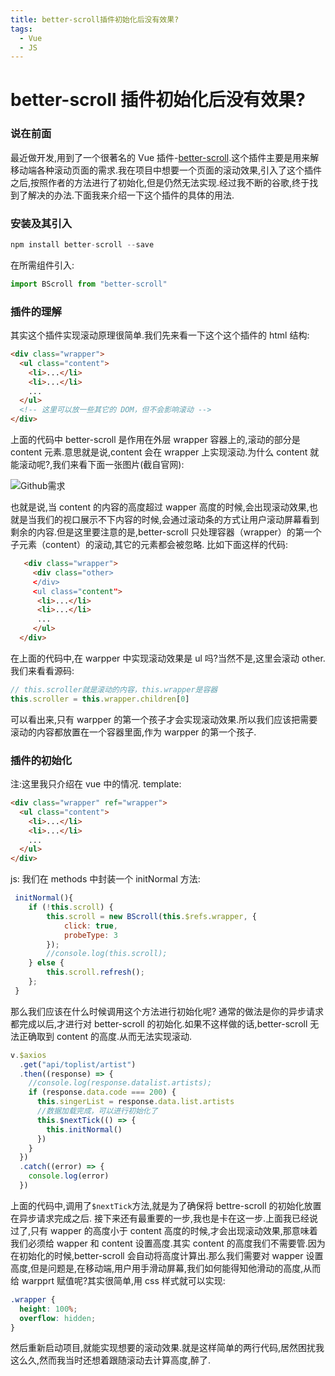 ```yaml
---
title: better-scroll插件初始化后没有效果?
tags:
  - Vue
  - JS
---
```


# better-scroll 插件初始化后没有效果?

### 说在前面

最近做开发,用到了一个很著名的 Vue 插件-[better-scroll](https://ustbhuangyi.github.io/better-scroll/#/).这个插件主要是用来解移动端各种滚动页面的需求.我在项目中想要一个页面的滚动效果,引入了这个插件之后,按照作者的方法进行了初始化,但是仍然无法实现.经过我不断的谷歌,终于找到了解决的办法.下面我来介绍一下这个插件的具体的用法.

   <!-- more -->

### 安装及其引入

```js
npm install better-scroll --save
```

在所需组件引入:

```js
import BScroll from "better-scroll"
```

### 插件的理解

其实这个插件实现滚动原理很简单.我们先来看一下这个这个插件的 html 结构:

```html
<div class="wrapper">
  <ul class="content">
    <li>...</li>
    <li>...</li>
    ...
  </ul>
  <!-- 这里可以放一些其它的 DOM，但不会影响滚动 -->
</div>
```

上面的代码中 better-scroll 是作用在外层 wrapper 容器上的,滚动的部分是 content 元素.意思就是说,content 会在 wrapper 上实现滚动.为什么 content 就能滚动呢?,我们来看下面一张图片(截自官网):

![Github需求](http://static.galileo.xiaojukeji.com/static/tms/shield/scroll-4.png "GitHub需求")

也就是说,当 content 的内容的高度超过 wapper 高度的时候,会出现滚动效果,也就是当我们的视口展示不下内容的时候,会通过滚动条的方式让用户滚动屏幕看到剩余的内容.但是这里要注意的是,better-scroll 只处理容器（wrapper）的第一个子元素（content）的滚动,其它的元素都会被忽略.
比如下面这样的代码:

```html
   <div class="wrapper">
     <div class="other>
     </div>
     <ul class="content">
      <li>...</li>
      <li>...</li>
      ...
     </ul>
  </div>
```

在上面的代码中,在 warpper 中实现滚动效果是 ul 吗?当然不是,这里会滚动 other.我们来看看源码:

```js
// this.scroller就是滚动的内容，this.wrapper是容器
this.scroller = this.wrapper.children[0]
```

可以看出来,只有 warpper 的第一个孩子才会实现滚动效果.所以我们应该把需要滚动的内容都放置在一个容器里面,作为 warpper 的第一个孩子.

### 插件的初始化

注:这里我只介绍在 vue 中的情况.
template:

```html
<div class="wrapper" ref="wrapper">
  <ul class="content">
    <li>...</li>
    <li>...</li>
    ...
  </ul>
</div>
```

js:
我们在 methods 中封装一个 initNormal 方法:

```js
 initNormal(){
    if (!this.scroll) {
        this.scroll = new BScroll(this.$refs.wrapper, {
            click: true,
            probeType: 3
        });
        //console.log(this.scroll);
    } else {
        this.scroll.refresh();
    };
 }
```

那么我们应该在什么时候调用这个方法进行初始化呢?
通常的做法是你的异步请求都完成以后,才进行对 better-scroll 的初始化.如果不这样做的话,better-scroll 无法正确取到 content 的高度.从而无法实现滚动.

```js
v.$axios
  .get("api/toplist/artist")
  .then((response) => {
    //console.log(response.datalist.artists);
    if (response.data.code === 200) {
      this.singerList = response.data.list.artists
      //数据加载完成，可以进行初始化了
      this.$nextTick(() => {
        this.initNormal()
      })
    }
  })
  .catch((error) => {
    console.log(error)
  })
```

上面的代码中,调用了`$nextTick`方法,就是为了确保将 bettre-scroll 的初始化放置在异步请求完成之后.
接下来还有最重要的一步,我也是卡在这一步.上面我已经说过了,只有 wapper 的高度小于 content 高度的时候,才会出现滚动效果,那意味着我们必须给 wapper 和 content 设置高度.其实 content 的高度我们不需要管.因为在初始化的时候,better-scroll 会自动将高度计算出.那么我们需要对 wapper 设置高度,但是问题是,在移动端,用户用手滑动屏幕,我们如何能得知他滑动的高度,从而给 warpprt 赋值呢?其实很简单,用 css 样式就可以实现:

```css
.wrapper {
  height: 100%;
  overflow: hidden;
}
```

然后重新启动项目,就能实现想要的滚动效果.就是这样简单的两行代码,居然困扰我这么久,然而我当时还想着跟随滚动去计算高度,醉了.
